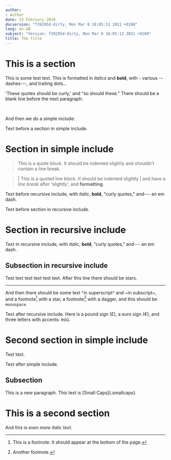 ```yaml
---
author:
- Author
date: 23 February 2019
docversion: "f39295d-dirty, Mon Mar 8 18:05:12 2021 +0100"
lang: en-GB
subject: "Version: f39295d-dirty, Mon Mar 8 18:05:12 2021 +0100"
title: The Title
---
```


# This is a section

This is some test text. This is formatted in *italics* and **bold**,
with - various -- dashes---, and trailing dots...

'These quotes should be curly,' and "so should these." There should be a
blank line before the next paragraph:

 

And then we do a simple include:

Text before a section in simple include.

# Section in simple include

> This is a quote block. It should be indented slightly and shouldn't
> contain a line break.

> | This is a quoted line block. It should be indented slightly
> | and have a *line break* after 'slightly', and **formatting**.

Text before recursive include, with *italic*, **bold**, "curly quotes,"
and--- an em dash.

Text before section in recursive include.

# Section in recursive include

Text in recursive include, with *italic*, **bold**, "curly quotes,"
and--- an em dash.

## Subsection in recursive include

Test text test text test text. After this line there should be stars.

------------------------------------------------------------------------

And then there should be some text ^in superscript^ and ~in subscript~,
and a footnote[^1] with a star, a footnote[^2] with a dagger, and this
should be `monospace`.

Text after recursive include. Here is a pound sign (£), a euro sign (€),
and three letters with accents: ëóû.

# Second section in simple include

Test text.

Text after simple include.

## Subsection

This is a new paragraph. This text is [Small Caps]{.smallcaps}.

# This is a second section

And this is *even more italic text*.

[^1]: This is a footnote. It should appear at the bottom of the page.

[^2]: Another footnote.
